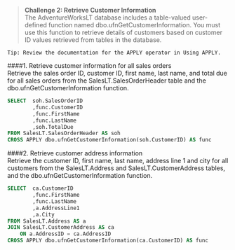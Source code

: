 > **Challenge 2: Retrieve Customer Information**   
The AdventureWorksLT database includes a table-valued user-defined function named
dbo.ufnGetCustomerInformation. You must use this function to retrieve details of customers based on
customer ID values retrieved from tables in the database.

```
Tip: Review the documentation for the APPLY operator in Using APPLY.
```
####1. Retrieve customer information for all sales orders   
Retrieve the sales order ID, customer ID, first name, last name, and total due for all sales orders from
the SalesLT.SalesOrderHeader table and the dbo.ufnGetCustomerInformation function.
```sql
SELECT	soh.SalesOrderID
		,func.CustomerID
		,func.FirstName
		,func.LastName
		,soh.TotalDue
FROM SalesLT.SalesOrderHeader AS soh
CROSS APPLY dbo.ufnGetCustomerInformation(soh.CustomerID) AS func
```
####2. Retrieve customer address information   
Retrieve the customer ID, first name, last name, address line 1 and city for all customers from the
SalesLT.Address and SalesLT.CustomerAddress tables, and the dbo.ufnGetCustomerInformation
function.
```sql
SELECT	ca.CustomerID
		,func.FirstName
		,func.LastName
		,a.AddressLine1
		,a.City
FROM SalesLT.Address AS a
JOIN SalesLT.CustomerAddress AS ca
	ON a.AddressID = ca.AddressID
CROSS APPLY dbo.ufnGetCustomerInformation(ca.CustomerID) AS func
```
